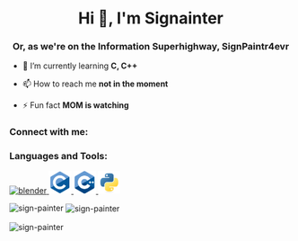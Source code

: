 
<h1 align="center">Hi 👋, I'm Signainter</h1>
<h3 align="center">Or, as we're on the Information Superhighway, SignPaintr4evr</h3>

- 🌱 I’m currently learning **C, C++**

- 📫 How to reach me **not in the moment**

- ⚡ Fun fact **MOM is watching**

<h3 align="left">Connect with me:</h3>
<p align="left">
</p>

<h3 align="left">Languages and Tools:</h3>
<p align="left"> <a href="https://www.blender.org/" target="_blank" rel="noreferrer"> <img src="https://download.blender.org/branding/community/blender_community_badge_white.svg" alt="blender" width="40" height="40"/> </a> <a href="https://www.cprogramming.com/" target="_blank" rel="noreferrer"> <img src="https://raw.githubusercontent.com/devicons/devicon/master/icons/c/c-original.svg" alt="c" width="40" height="40"/> </a> <a href="https://www.w3schools.com/cpp/" target="_blank" rel="noreferrer"> <img src="https://raw.githubusercontent.com/devicons/devicon/master/icons/cplusplus/cplusplus-original.svg" alt="cplusplus" width="40" height="40"/> </a> <a href="https://www.python.org" target="_blank" rel="noreferrer"> <img src="https://raw.githubusercontent.com/devicons/devicon/master/icons/python/python-original.svg" alt="python" width="40" height="40"/> </a> </p>

<p><img align="left" src="https://github-readme-stats.vercel.app/api/top-langs?username=sign-painter&show_icons=true&title_color=bb9090&text_color=000000&hide_border=true&locale=en&layout=compact" alt="sign-painter" /></p>

<p>&nbsp;<img align="center" src="https://github-readme-stats.vercel.app/api?username=sign-painter&show_icons=true&theme=dark&text_color=0df85f&bg_color=04fb7b&hide_border=true&locale=en" alt="sign-painter" /></p>

<p><img align="center" src="https://github-readme-streak-stats.herokuapp.com/?user=sign-painter&theme=dark" alt="sign-painter" /></p>

<!---
matthieurob/matthieurob is a ✨ special ✨ repository because its `README.md` (this file) appears on your GitHub profile.
You can click the Preview link to take a look at your changes.
--->
